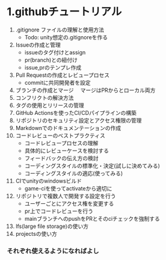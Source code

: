 # 1.githubチュートリアル
1. .gitignore ファイルの理解と使用方法
   - Todo: unity想定の.gitignoreを作る
2. Issueの作成と管理
   - issueのタグ付けとassign
   -  pr(branch)との紐付け
   - issue,prのテンプレ作成
3. Pull Requestの作成とレビュープロセス
   - commitに共同開発者を設定
4. ブランチの作成とマージ
　マージはPRからとローカル両方
5. コンフリクトの解決方法
6. タグの使用とリリースの管理
7. GitHub Actionsを使ったCI/CDパイプラインの構築
8. リポジトリのセキュリティ設定とアクセス権限の管理
9. Markdownでのドキュメンテーションの作成
10. コードレビューのベストプラクティス
    - コードレビュープロセスの理解
    - 具体的にレビューケースを検討する
    - フィードバックの伝え方の検討
    - コーディングスタイルの標準化・決定(試しに決めてみる)
    - コーディングスタイルの適応(使ってみる)
11. CIでunityのwindowsビルド
    - game-ciを使ってactivateから適切に
12. リポジトリで複数人で開発する設定を行う
    - ユーザーごとにアクセス権を変更する
    - pr上でコードレビューを行う
    - mainブランチへのpushをPRとそのciチェックを強制する
13. lfs(large file storage)の使い方
14. projectsの使い方  
### それぞれ使えるようになればよし